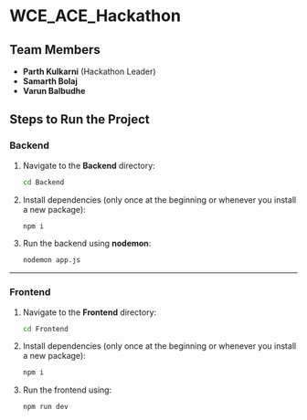 
# WCE_ACE_Hackathon



## Team Members

- **Parth Kulkarni** (Hackathon Leader)
- **Samarth Bolaj**
- **Varun Balbudhe**




## Steps to Run the Project

### Backend

1. Navigate to the **Backend** directory:
   ```bash
   cd Backend
   ```

2. Install dependencies (only once at the beginning or whenever you install a new package):
   ```bash
   npm i
   ```

3. Run the backend using **nodemon**:
   ```bash
   nodemon app.js
   ```

---

### Frontend

1. Navigate to the **Frontend** directory:
   ```bash
   cd Frontend
   ```

2. Install dependencies (only once at the beginning or whenever you install a new package):
   ```bash
   npm i
   ```

3. Run the frontend using:
   ```bash
   npm run dev
   ```

